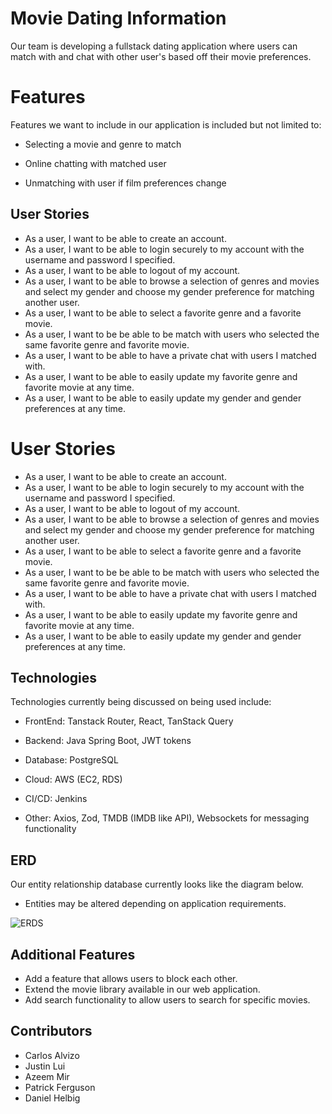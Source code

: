 # Movie Dating Information 

Our team is developing a fullstack dating application where users can match with and chat with other user's based off their movie preferences.

# Features
Features we want to include in our application is included but not limited to:

- Selecting a movie and genre to match

- Online chatting with matched user

- Unmatching with user if film preferences change

## User Stories

* As a user, I want to be able to create an account.
* As a user, I want to be able to login securely to my account with the username and password I specified.
* As a user, I want to be able to logout of my account.
* As a user, I want to be able to browse a selection of genres and movies and select my gender and choose my gender preference for matching another user.
* As a user, I want to be able to select a favorite genre and a favorite movie.
* As a user, I want to be be able to be match with users who selected the same favorite genre and favorite movie.
* As a user, I want to be able to have a private chat with users I matched with. 
* As a user, I want to be able to easily update my favorite genre and favorite movie at any time.
* As a user, I want to be able to easily update my gender and gender preferences at any time.


# User Stories

* As a user, I want to be able to create an account.
* As a user, I want to be able to login securely to my account with the username and password I specified.
* As a user, I want to be able to logout of my account.
* As a user, I want to be able to browse a selection of genres and movies and select my gender and choose my gender preference for matching another user.
* As a user, I want to be able to select a favorite genre and a favorite movie.
* As a user, I want to be be able to be match with users who selected the same favorite genre and favorite movie.
* As a user, I want to be able to have a private chat with users I matched with. 
* As a user, I want to be able to easily update my favorite genre and favorite movie at any time.
* As a user, I want to be able to easily update my gender and gender preferences at any time.

## Technologies

Technologies currently being discussed on being used include:

-   FrontEnd: Tanstack Router, React, TanStack Query
    
-   Backend: Java Spring Boot, JWT tokens
    
-   Database: PostgreSQL

-  Cloud: AWS (EC2, RDS)

-  CI/CD: Jenkins

-   Other: Axios, Zod, TMDB (IMDB like API), Websockets for messaging functionality


## ERD
Our entity relationship database currently looks like the diagram below. 
* Entities may be altered depending on application requirements.

![ERDS](https://imgur.com/WMfClll.png)

## Additional Features

* Add a feature that allows users to block each other.
* Extend the movie library available in our web application.
* Add search functionality to allow users to search for specific movies.

## Contributors
* Carlos Alvizo
* Justin Lui
* Azeem Mir
* Patrick Ferguson
* Daniel Helbig
